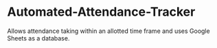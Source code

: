 # Automated-Attendance-Tracker
Allows attendance taking within an allotted time frame and uses Google Sheets as a database.
